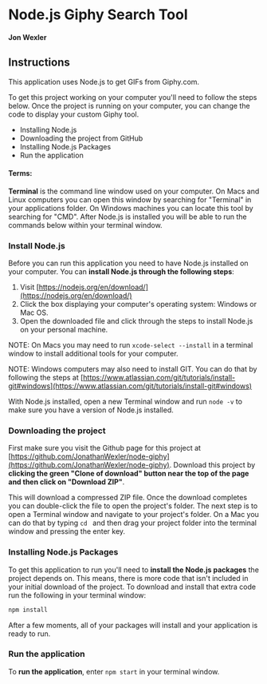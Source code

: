 # Node.js Giphy Search Tool
#### Jon Wexler

## Instructions

This application uses Node.js to get GIFs from Giphy.com.

To get this project working on your computer you'll need to follow the steps below. Once the project is running on your computer, you can change the code to display your custom Giphy tool.

- Installing Node.js
- Downloading the project from GitHub
- Installing Node.js Packages
- Run the application

#### Terms:

**Terminal** is the command line window used on your computer. On Macs and Linux computers you can open this window by searching for "Terminal" in your applications folder. On Windows machines you can locate this tool by searching for "CMD". After Node.js is installed you will be able to run the commands below within your terminal window.

### Install Node.js

Before you can run this application you need to have Node.js installed on your computer. You can **install Node.js through the following steps**:

1. Visit [https://nodejs.org/en/download/](https://nodejs.org/en/download/)
2. Click the box displaying your computer's operating system: Windows or Mac OS.
3. Open the downloaded file and click through the steps to install Node.js on your personal machine.

NOTE: On Macs you may need to run `xcode-select --install` in a terminal window to install additional tools for your computer.

NOTE: Windows computers may also need to install GIT. You can do that by following the steps at [https://www.atlassian.com/git/tutorials/install-git#windows](https://www.atlassian.com/git/tutorials/install-git#windows)

With Node.js installed, open a new Terminal window and run `node -v` to make sure you have a version of Node.js installed.

### Downloading the project

First make sure you visit the Github page for this project at [https://github.com/JonathanWexler/node-giphy](https://github.com/JonathanWexler/node-giphy). Download this project by **clicking the green "Clone of download" button near the top of the page and then click on "Download ZIP"**.

This will download a compressed ZIP file. Once the download completes you can double-click the file to open the project's folder. The next step is to open a Terminal window and navigate to your project's folder. On a Mac you can do that by typing `cd ` and then drag your project folder into the terminal window and pressing the enter key.

### Installing Node.js Packages

To get this application to run you'll need to **install the Node.js packages** the project depends on. This means, there is more code that isn't included in your initial download of the project. To download and install that extra code run the following in your terminal window:

```bash
npm install
```

After a few moments, all of your packages will install and your application is ready to run.

### Run the application

To **run the application**, enter `npm start` in your terminal window.
